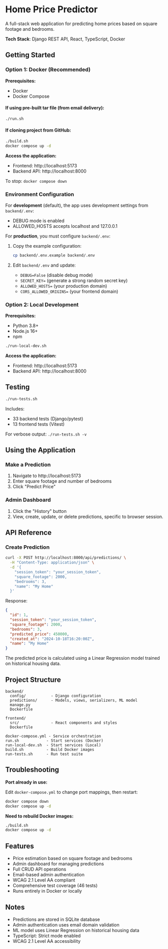 # Home Price Predictor

A full-stack web application for predicting home prices based on square footage and bedrooms.

**Tech Stack**: Django REST API, React, TypeScript, Docker

## Getting Started

### Option 1: Docker (Recommended)

**Prerequisites:**
- Docker
- Docker Compose

#### If using pre-built tar file (from email delivery):

```bash
./run.sh
```

#### If cloning project from GitHub:

```bash
./build.sh
docker compose up -d
```

**Access the application:**
- Frontend: http://localhost:5173
- Backend API: http://localhost:8000

To stop: `docker compose down`

### Environment Configuration

For **development** (default), the app uses development settings from `backend/.env`:
- DEBUG mode is enabled
- ALLOWED_HOSTS accepts localhost and 127.0.0.1

For **production**, you must configure `backend/.env`:

1. Copy the example configuration:
   ```bash
   cp backend/.env.example backend/.env
   ```

2. Edit `backend/.env` and update:
   - `DEBUG=False` (disable debug mode)
   - `SECRET_KEY=` (generate a strong random secret key)
   - `ALLOWED_HOSTS=` (your production domain)
   - `CORS_ALLOWED_ORIGINS=` (your frontend domain)

### Option 2: Local Development

**Prerequisites:**
- Python 3.8+
- Node.js 16+
- npm

```bash
./run-local-dev.sh
```

**Access the application:**
- Frontend: http://localhost:5173
- Backend API: http://localhost:8000

## Testing

```bash
./run-tests.sh
```

Includes:
- 33 backend tests (Django/pytest)
- 13 frontend tests (Vitest)

For verbose output: `./run-tests.sh -v`

## Using the Application

### Make a Prediction

1. Navigate to http://localhost:5173
2. Enter square footage and number of bedrooms
3. Click "Predict Price"

### Admin Dashboard

1. Click the "History" button
3. View, create, update, or delete predictions, specific to browser session.

## API Reference

### Create Prediction

```bash
curl -X POST http://localhost:8000/api/predictions/ \
  -H "Content-Type: application/json" \
  -d '{
    "session_token": "your_session_token",
    "square_footage": 2000,
    "bedrooms": 3,
    "name": "My Home"
  }'
```

Response:

```json
{
  "id": 1,
  "session_token": "your_session_token",
  "square_footage": 2000,
  "bedrooms": 3,
  "predicted_price": 450000,
  "created_at": "2024-10-18T16:20:00Z",
  "name": "My Home"
}
```

The predicted price is calculated using a Linear Regression model trained on historical housing data.

## Project Structure

```
backend/
  config/           - Django configuration
  predictions/      - Models, views, serializers, ML model
  manage.py
  Dockerfile

frontend/
  src/              - React components and styles
  Dockerfile

docker-compose.yml - Service orchestration
run.sh            - Start services (Docker)
run-local-dev.sh  - Start services (Local)
build.sh          - Build Docker images
run-tests.sh      - Run test suite
```

## Troubleshooting

**Port already in use:**

Edit `docker-compose.yml` to change port mappings, then restart:

```bash
docker compose down
docker compose up -d
```

**Need to rebuild Docker images:**

```bash
./build.sh
docker compose up -d
```

## Features

- Price estimation based on square footage and bedrooms
- Admin dashboard for managing predictions
- Full CRUD API operations
- Email-based admin authentication
- WCAG 2.1 Level AA compliant
- Comprehensive test coverage (46 tests)
- Runs entirely in Docker or locally

## Notes

- Predictions are stored in SQLite database
- Admin authentication uses email domain validation
- ML model uses Linear Regression on historical housing data
- TypeScript: Strict mode enabled
- WCAG 2.1 Level AA accessibility
